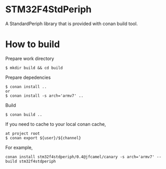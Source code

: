 STM32F4StdPeriph
================

A StandardPeriph library that is provided with conan build tool.


How to build
============


Prepare work directory
```
$ mkdir build && cd build
```

Prepare depedencies
```
$ conan install ..
or 
$ conan install -s arch='armv7' ..
```

Build
```
$ conan build ..
```

If you need to cache to your local conan cache,
```
at project root
$ conan export ${user}/${channel}
```

For example,
```
conan install stm32f4stdperiph/0.4@jfcamel/canary -s arch='armv7' --build stm32f4stdperiph
```

